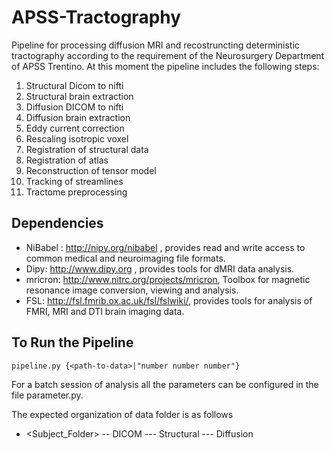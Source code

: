 APSS-Tractography
=================

Pipeline for processing diffusion MRI and recostruncting deterministic tractography according to the requirement of the Neurosurgery Department of APSS Trentino. At this moment the pipeline includes the following steps:

1. Structural Dicom to nifti
2. Structural brain extraction
3. Diffusion DICOM to nifti
4. Diffusion brain extraction
5. Eddy current correction
6. Rescaling isotropic voxel
7. Registration of structural data
8. Registration of atlas
9. Reconstruction of tensor model
10. Tracking of streamlines
11. Tractome preprocessing


Dependencies
------------

* NiBabel : http://nipy.org/nibabel , provides read and write access to common medical and neuroimaging file formats.
* Dipy: http://www.dipy.org , provides tools for dMRI data analysis.
* mricron: http://www.nitrc.org/projects/mricron, Toolbox for magnetic resonance image conversion, viewing and analysis.
* FSL: http://fsl.fmrib.ox.ac.uk/fsl/fslwiki/, provides tools for analysis of FMRI, MRI and DTI brain imaging data.


To Run the Pipeline
---------------
```
pipeline.py {<path-to-data>|"number number number"}
```

For a batch session of analysis all the parameters can be configured in the file parameter.py.

The expected organization of data folder is as follows
- <Subject_Folder>
-- DICOM
--- Structural
--- Diffusion
